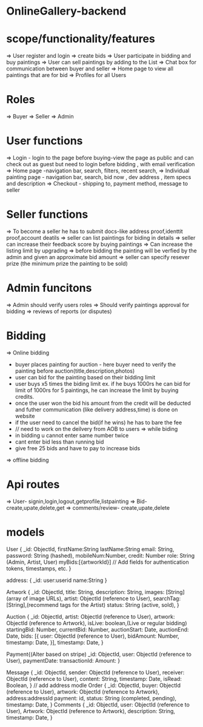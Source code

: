 # OnlineGallery-backend

# scope/functionality/features

=> User register and login
=> create bids
=> User participate in bidding and buy paintings
=> User can sell paintings by adding to the List
=> Chat box for communication between buyer and seller
=> Home page to view all paintings that are for bid
=> Profiles for all Users

# Roles

=> Buyer
=> Seller
=> Admin

# User functions

=> Login - login to the page before buying-view the page as public and can check out as guest but need to login before bidding , with email verification
=> Home page -navigation bar, search, filters, recent search,
=> Individual painting page - navigation bar, search, bid now , dev address , item specs and description
=> Checkout - shipping to, payment method, message to seller

# Seller functions

=> To become a seller he has to submit docs-like address proof,identtit proof,account deatils
=> seller can list paintings for biding in details
=> seller can increase their feedback score by buying paintings
=> Can increase the listing limit by upgrading
=> before bidding the painting will be verfied by the admin and given an approximate bid amount
=> seller can specify resever prize (the minimum prize the painting to be sold)

# Admin funcitons

=> Admin should verify users roles
=> Should verify paintings approval for bidding
=> reviews of reports (or disputes)

# Bidding

=> Online bidding

- buyer places painting for auction - here buyer need to verify the painting before auction(title,description,photos)
- user can bid for the painting based on their bidding limit
- user buys x5 times the biding limit ex. if he buys 1000rs he can bid for limit of 1000rs for 5 paintings, he can increase the limit by buying credits.
- once the user won the bid his amount from the credit will be deducted and futher communication (like delivery address,time) is done on website
- if the user need to cancel the bid(if he wins) he has to bare the fee
- // need to work on the deilvery from AOB to users
  => while biding
- in bidding u cannot enter same number twice
- cant enter bid less than running bid
- give free 25 bids and have to pay to increase bids

=> offline bidding

# Api routes

=> User- signin,login,logout,getprofile,listpainting
=> Bid- create,upate,delete,get
=> comments/review- create,upate,delete

# models

User {
\_id: ObjectId,
firstName:String
lastName:String
email: String,
password: String (hashed),
mobileNum:Number,
credit: Number
role: String (Admin, Artist, User)
myBids:[{artworkId}]
// Add fields for authentication tokens, timestamps, etc.
}

address: {
\_id:
user:userid
name:String
}

Artwork {
\_id: ObjectId,
title: String,
description: String,
images: [String] (array of image URLs),
artist: ObjectId (reference to User),
searchTag: [String],(recommend tags for the Artist)
status: String (active, sold),
}

Auction {
\_id: ObjectId,
artist: ObjectId (reference to User),
artwork: ObjectId (reference to Artwork),
isLive: boolean,(Live or regular bidding)
startingBid: Number,
currentBid: Number,
auctionStart: Date,
auctionEnd: Date,
bids: [{
user: ObjectId (reference to User),
bidAmount: Number,
timestamp: Date,
}],
timestamp: Date,
}

Payment{(Alter based on stripe)
\_id: ObjectId,
user: ObjectId (reference to User),
paymentDate:
transactionId:
Amount:
}

Message {
\_id: ObjectId,
sender: ObjectId (reference to User),
receiver: ObjectId (reference to User),
content: String,
timestamp: Date,
isRead: Boolean,
}
// add address modle
Order {
\_id: ObjectId,
buyer: ObjectId (reference to User),
artwork: ObjectId (reference to Artwork),
address:addressId
payment: id,
status: String (completed, pending),
timestamp: Date,
}
Comments {
\_id: ObjectId,
user: ObjectId (reference to User),
Artwork: ObjectId (reference to Artwork),
description: String,
timestamp: Date,
}
